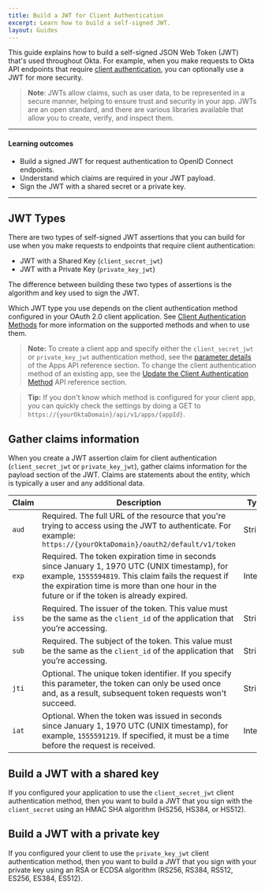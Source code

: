 ```yaml
---
title: Build a JWT for Client Authentication
excerpt: Learn how to build a self-signed JWT.
layout: Guides
---
```



This guide explains how to build a self-signed JSON Web Token (JWT) that's used throughout Okta. For example, when you make requests to Okta API endpoints that require [client authentication](https://developer.okta.com/docs/api/openapi/okta-oauth/guides/client-auth/#client-authentication-methods), you can optionally use a JWT for more security.

> **Note**: JWTs allow claims, such as user data, to be represented in a secure manner, helping to ensure trust and security in your app. JWTs are an open standard, and there are various libraries available that allow you to create, verify, and inspect them.

---

#### Learning outcomes

* Build a signed JWT for request authentication to OpenID Connect endpoints.
* Understand which claims are required in your JWT payload.
* Sign the JWT with a shared secret or a private key.

---

## JWT Types

There are two types of self-signed JWT assertions that you can build for use when you make requests to endpoints that require client authentication:

* JWT with a Shared Key (`client_secret_jwt`)
* JWT with a Private Key (`private_key_jwt`)

The difference between building these two types of assertions is the algorithm and key used to sign the JWT.

Which JWT type you use depends on the client authentication method configured in your OAuth 2.0 client application. See [Client Authentication Methods](https://developer.okta.com/docs/api/openapi/okta-oauth/guides/client-auth/#client-authentication-methods) for more information on the supported methods and when to use them.

> **Note:** To create a client app and specify either the `client_secret_jwt` or `private_key_jwt` authentication method, see the [parameter details](https://developer.okta.com/docs/api/openapi/okta-management/management/tag/Application/#tag/Application/operation/createApplication!path=4/name&t=request) of the Apps API reference section. To change the client authentication method of an existing app, see the [Update the Client Authentication Method](https://developer.okta.com/docs/api/openapi/okta-management/management/tag/Application/#tag/Application/operation/replaceApplication!path=4/credentials/oauthClient/token_endpoint_auth_method&t=request) API reference section.

> **Tip:** If you don't know which method is configured for your client app, you can quickly check the settings by doing a GET to `https://{yourOktaDomain}/api/v1/apps/{appId}`.

## Gather claims information

When you create a JWT assertion claim for client authentication (`client_secret_jwt` or `private_key_jwt`), gather claims information for the payload section of the JWT. Claims are statements about the entity, which is typically a user and any additional data.

| Claim    | Description                                                  | Type        |
|----------|--------------------------------------------------------------|-------------|
| `aud`      | Required. The full URL of the resource that you're trying to access using the JWT to authenticate. For example: `https://{yourOktaDomain}/oauth2/default/v1/token` | String  |
| `exp`      | Required. The token expiration time in seconds since January 1, 1970 UTC (UNIX timestamp), for example, `1555594819`. This claim fails the request if the expiration time is more than one hour in the future or if the token is already expired.            | Integer     |
| `iss`      | Required. The issuer of the token. This value must be the same as the `client_id` of the application that you’re accessing.  | String      |
| `sub`      | Required. The subject of the token. This value must be the same as the `client_id` of the application that you’re accessing. | String       |
| `jti`      | Optional. The unique token identifier. If you specify this parameter, the token can only be used once and, as a result, subsequent token requests won't succeed. | String    |
| `iat`      | Optional. When the token was issued in seconds since January 1, 1970 UTC (UNIX timestamp), for example, `1555591219`. If specified, it must be a time before the request is received. | Integer     |

## Build a JWT with a shared key

If you configured your application to use the `client_secret_jwt` client authentication method, then you want to build a JWT that you sign with the `client_secret` using an HMAC SHA algorithm (HS256, HS384, or HS512).

<StackSelector snippet="createclientsecretjwt" noSelector />

## Build a JWT with a private key

If you configured your client to use the `private_key_jwt` client authentication method, then you want to build a JWT that you sign with your private key using an RSA or ECDSA algorithm (RS256, RS384, RS512, ES256, ES384, ES512).

<StackSelector snippet="createprivatekeyjwt" noSelector />

